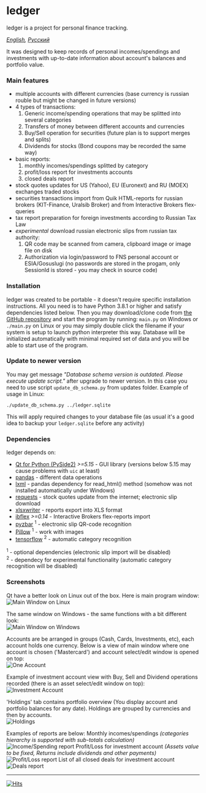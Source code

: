 # ledger
ledger is a project for personal finance tracking.

*[English](README.md), [Русский](README.ru.md)*

It was designed to keep records of personal incomes/spendings and investments with up-to-date information about account's balances and portfolio value.

### Main features
- multiple accounts with different currencies (base currency is russian rouble but might be changed in future versions)
- 4 types of transactions: 
    1. Generic income/spending operations that may be splitted into several categories
    2. Transfers of money between different accounts and currencies
    3. Buy/Sell operation for securities (future plan is to support merges and splits)
    4. Dividends for stocks (Bond coupons may be recorded the same way)
- basic reports:
    1. monthly incomes/spendings splitted by category
    2. profit/loss report for investments accounts
    3. closed deals report 
- stock quotes updates for US (Yahoo), EU (Euronext) and RU (MOEX) exchanges traded stocks
- securities transactions import from Quik HTML-reports for russian brokers (KIT-Finance, Uralsib Broker) and from Interactive Brokers flex-queries
- tax report preparation for foreign investments according to Russian Tax Law
- *experimental* download russian electronic slips from russian tax authority:
    1. QR code may be scanned from camera, clipboard image or image file on disk
    2. Authorization via login/password to FNS personal account or ESIA/Gosuslugi (no passwords are stored in the progam, only SessionId is stored - you may check in source code)

### Installation
ledger was created to be portable - it doesn't require specific installation instructions. All you need is to have Python 3.8.1 or higher and satisfy dependencies listed below.
Then you may download/clone code from [the GitHub repository](https://github.com/titov-vv/ledger) and start the program by running: `main.py` on Windows or `./main.py` on Linux or you may simply double click the filename if your system is setup to launch python interpreter this way.
Database will be initialized automatically with minimal required set of data and you will be able to start use of the program.

### Update to newer version
You may get message _"Database schema version is outdated. Please execute update script."_ after upgrade to newer version.
In this case you need to use script `update_db_schema.py` from updates folder. Example of usage in Linux:

`./update_db_schema.py ../ledger.sqlite`

This will apply required changes to your database file (as usual it's a good idea to backup your `ledger.sqlite` before any activity)

### Dependencies
ledger depends on:
* [Qt for Python (PySide2)](https://wiki.qt.io/Qt_for_Python) *>=5.15* - GUI library (versions below 5.15 may cause problems with `uic` at least)
* [pandas](https://pandas.pydata.org/) - different data operations
* [lxml](https://lxml.de/) - pandas dependency for read_html() method (somehow was not installed automatically under Windows)
* [requests](https://requests.readthedocs.io/) - stock quotes update from the internet; electronic slip download
* [xlsxwriter](https://xlsxwriter.readthedocs.io/) - reports export into XLS format
* [ibflex](https://github.com/csingley/ibflex) *>=0.14* - Interactive Brokers flex-reports import 
* [pyzbar](https://github.com/NaturalHistoryMuseum/pyzbar/) <sup>1</sup> - electronic slip QR-code recognition
* [Pillow](https://pillow.readthedocs.io/en/stable/) <sup>1</sup> - work with images
* [tensorflow](https://www.tensorflow.org/) <sup>2</sup> - automatic category recognition 

<sup>1</sup> - optional dependencies (electronic slip import will be disabled)  
<sup>2</sup> - dependecy for experimental functionality (automatic category recognition will be disabled)

### Screenshots
Qt have a better look on Linux out of the box. Here is main program window:  
![Main Window on Linux](https://github.com/titov-vv/ledger/blob/master/screenshots/main_linux.png?raw=true)

The same window on Windows - the same functions with a bit different look:  
![Main Window on Windows](https://github.com/titov-vv/ledger/blob/master/screenshots/main_windows.png?raw=true)

Accounts are be arranged in groups (Cash, Cards, Investments, etc), each account holds one currency.
Below is a view of main window where one account is chosen ('Mastercard') and account select/edit window is opened on top:  
![One Account](https://github.com/titov-vv/ledger/blob/master/screenshots/one_account_view.png?raw=true)

Example of investment account view with Buy, Sell and Dividend operations recorded (there is an asset select/edit window on top):  
![Investment Account](https://github.com/titov-vv/ledger/blob/master/screenshots/stocks_and_investment_account.png?raw=true)

'Holdings' tab contains portfolio overview (You display account and portfolio balances for any date).
Holdings are grouped by currencies and then by accounts.  
![Holdings](https://github.com/titov-vv/ledger/blob/master/screenshots/investment_portfolio_holdings.png?raw=true)

Examples of reports are below:
Monthly incomes/spendings *(categories hierarchy is supported with sub-totals calculation)*  
![Income/Spending report](https://github.com/titov-vv/ledger/blob/master/screenshots/report_income_spending.png?raw=true)
Profit/Loss for investment account *(Assets value to be fixed, Returns include dividends and other payments)*  
![Profit/Loss report](https://github.com/titov-vv/ledger/blob/master/screenshots/report_profit_loss.png?raw=true)
List of all closed deals for investment account  
![Deals report](https://github.com/titov-vv/ledger/blob/master/screenshots/report_deals.png?raw=true)

 ---

[![Hits](https://hits.seeyoufarm.com/api/count/incr/badge.svg?url=https%3A%2F%2Ftitov-vv.github.io%2Fledger%2F&count_bg=%2379C83D&title_bg=%23555555&icon=&icon_color=%23E7E7E7&title=hits&edge_flat=false)](https://hits.seeyoufarm.com)